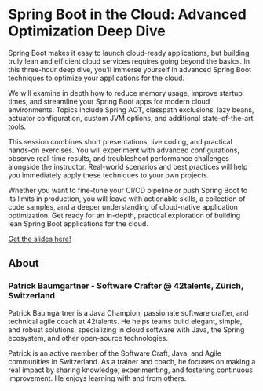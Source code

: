 # Spring Boot in the Cloud: Advanced Optimization Deep Dive

Spring Boot makes it easy to launch cloud-ready applications, but building truly lean and efficient cloud services requires going beyond the basics. In this three-hour deep dive, you’ll immerse yourself in advanced Spring Boot techniques to optimize your applications for the cloud.

We will examine in depth how to reduce memory usage, improve startup times, and streamline your Spring Boot apps for modern cloud environments. Topics include Spring AOT, classpath exclusions, lazy beans, actuator configuration, custom JVM options, and additional state-of-the-art tools.

This session combines short presentations, live coding, and practical hands-on exercises. You will experiment with advanced configurations, observe real-time results, and troubleshoot performance challenges alongside the instructor. Real-world scenarios and best practices will help you immediately apply these techniques to your own projects.

Whether you want to fine-tune your CI/CD pipeline or push Spring Boot to its limits in production, you will leave with actionable skills, a collection of code samples, and a deeper understanding of cloud-native application optimization. Get ready for an in-depth, practical exploration of building lean Spring Boot applications for the cloud.

[Get the slides here!](deep-dive-spring-boot-in-the-cloud.pdf)

## About

### Patrick Baumgartner - Software Crafter @ 42talents, Zürich, Switzerland

Patrick Baumgartner is a Java Champion, passionate software crafter, and technical agile coach at 42talents. He helps teams build elegant, simple, and robust solutions, specializing in cloud software with Java, the Spring ecosystem, and other open-source technologies.

Patrick is an active member of the Software Craft, Java, and Agile communities in Switzerland. As a trainer and coach, he focuses on making a real impact by sharing knowledge, experimenting, and fostering continuous improvement. He enjoys learning with and from others.